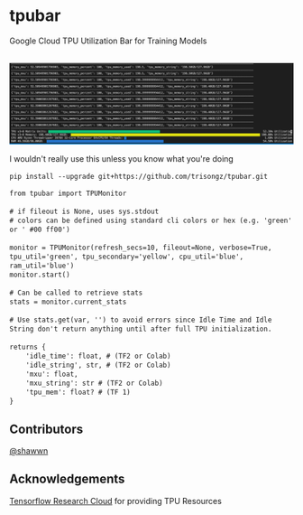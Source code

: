 # tpubar
 Google Cloud TPU Utilization Bar for Training Models
<p align="center">
    <br>
    <img src="docs/tpumonitor.png"/>
    <br>
<p>


I wouldn't really use this unless you know what you're doing

```shell
pip install --upgrade git+https://github.com/trisongz/tpubar.git
```


```python3
from tpubar import TPUMonitor

# if fileout is None, uses sys.stdout
# colors can be defined using standard cli colors or hex (e.g. 'green' or ' #00 ff00')

monitor = TPUMonitor(refresh_secs=10, fileout=None, verbose=True, tpu_util='green', tpu_secondary='yellow', cpu_util='blue', ram_util='blue')
monitor.start()

# Can be called to retrieve stats
stats = monitor.current_stats

# Use stats.get(var, '') to avoid errors since Idle Time and Idle String don't return anything until after full TPU initialization.

returns {
    'idle_time': float, # (TF2 or Colab)
    'idle_string', str, # (TF2 or Colab)
    'mxu': float,
    'mxu_string': str # (TF2 or Colab)
    'tpu_mem': float? # (TF 1)
}

```

## Contributors

[@shawwn](https://github.com/shawwn)

## Acknowledgements

[Tensorflow Research Cloud](https://www.tensorflow.org/tfrc) for providing TPU Resources